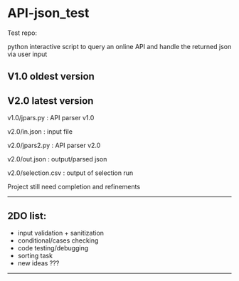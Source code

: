 # API-json_test
Test repo:  

python interactive script to query an online API and handle the returned json via user input  

  
## V1.0 oldest version  
  
## V2.0 latest version  

v1.0/jpars.py	:	API parser v1.0  
  
v2.0/in.json	:	input file  
  
v2.0/jpars2.py	:	API parser v2.0  
  
v2.0/out.json	:	output/parsed json  
  
v2.0/selection.csv	:	output of selection run  
  
  
  
Project still need completion and refinements  
  
---  
## 2DO list:  

* input validation + sanitization  
* conditional/cases checking  
* code testing/debugging  
* sorting task  
* new ideas ???  
---

